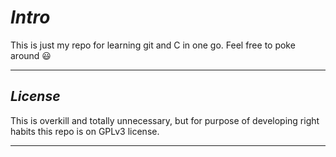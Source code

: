 # *Intro*

This is just my repo for learning git and C in one go. Feel free to poke around :smiley:

---

## *License*

This is overkill and totally unnecessary, but for purpose of developing right habits this repo is on GPLv3 license.

---
